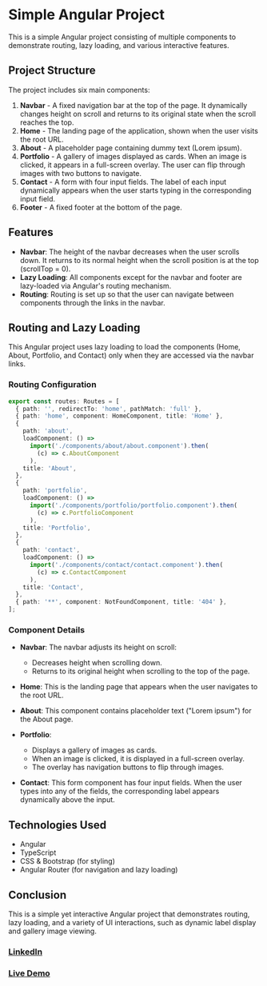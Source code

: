 # Simple Angular Project

This is a simple Angular project consisting of multiple components to demonstrate routing, lazy loading, and various interactive features.

## Project Structure

The project includes six main components:

1. **Navbar** - A fixed navigation bar at the top of the page. It dynamically changes height on scroll and returns to its original state when the scroll reaches the top.
2. **Home** - The landing page of the application, shown when the user visits the root URL.
3. **About** - A placeholder page containing dummy text (Lorem ipsum).
4. **Portfolio** - A gallery of images displayed as cards. When an image is clicked, it appears in a full-screen overlay. The user can flip through images with two buttons to navigate.
5. **Contact** - A form with four input fields. The label of each input dynamically appears when the user starts typing in the corresponding input field.
6. **Footer** - A fixed footer at the bottom of the page.

## Features

- **Navbar**: The height of the navbar decreases when the user scrolls down. It returns to its normal height when the scroll position is at the top (scrollTop = 0).
- **Lazy Loading**: All components except for the navbar and footer are lazy-loaded via Angular's routing mechanism.
- **Routing**: Routing is set up so that the user can navigate between components through the links in the navbar.


## Routing and Lazy Loading

This Angular project uses lazy loading to load the components (Home, About, Portfolio, and Contact) only when they are accessed via the navbar links.

### Routing Configuration

```typescript
export const routes: Routes = [
  { path: '', redirectTo: 'home', pathMatch: 'full' },
  { path: 'home', component: HomeComponent, title: 'Home' },
  {
    path: 'about',
    loadComponent: () =>
      import('./components/about/about.component').then(
        (c) => c.AboutComponent
      ),
    title: 'About',
  },
  {
    path: 'portfolio',
    loadComponent: () =>
      import('./components/portfolio/portfolio.component').then(
        (c) => c.PortfolioComponent
      ),
    title: 'Portfolio',
  },
  {
    path: 'contact',
    loadComponent: () =>
      import('./components/contact/contact.component').then(
        (c) => c.ContactComponent
      ),
    title: 'Contact',
  },
  { path: '**', component: NotFoundComponent, title: '404' },
];
```

### Component Details

- **Navbar**: The navbar adjusts its height on scroll:
  - Decreases height when scrolling down.
  - Returns to its original height when scrolling to the top of the page.
  
- **Home**: This is the landing page that appears when the user navigates to the root URL.

- **About**: This component contains placeholder text ("Lorem ipsum") for the About page.

- **Portfolio**:
  - Displays a gallery of images as cards.
  - When an image is clicked, it is displayed in a full-screen overlay.
  - The overlay has navigation buttons to flip through images.

- **Contact**: This form component has four input fields. When the user types into any of the fields, the corresponding label appears dynamically above the input.

## Technologies Used

- Angular
- TypeScript
- CSS & Bootstrap (for styling)
- Angular Router (for navigation and lazy loading)

## Conclusion

This is a simple yet interactive Angular project that demonstrates routing, lazy loading, and a variety of UI interactions, such as dynamic label display and gallery image viewing.

### [LinkedIn](https://www.linkedin.com/in/mohammed-ashraf0/)
### [Live Demo]()
